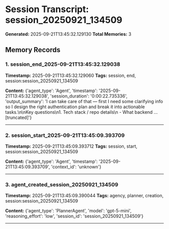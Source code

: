 # Session Transcript: session_20250921_134509

**Generated:** 2025-09-21T13:45:32.129130
**Total Memories:** 3

## Memory Records

### 1. session_end_2025-09-21T13:45:32.129038

**Timestamp:** 2025-09-21T13:45:32.129060
**Tags:** session, end, session:session_20250921_134509

**Content:** {'agent_type': 'Agent', 'timestamp': '2025-09-21T13:45:32.129038', 'session_duration': '0:00:22.735336', 'output_summary': 'I can take care of that — first I need some clarifying info so I design the right authentication plan and break it into actionable tasks.\n\nKey questions\n1. Tech stack / repo details\n   - What backend ...[truncated]'}

---

### 2. session_start_2025-09-21T13:45:09.393709

**Timestamp:** 2025-09-21T13:45:09.393712
**Tags:** session, start, session:session_20250921_134509

**Content:** {'agent_type': 'Agent', 'timestamp': '2025-09-21T13:45:09.393709', 'context_id': 'unknown'}

---

### 3. agent_created_session_20250921_134509

**Timestamp:** 2025-09-21T13:45:09.390044
**Tags:** agency, planner, creation, session:session_20250921_134509

**Content:** {'agent_type': 'PlannerAgent', 'model': 'gpt-5-mini', 'reasoning_effort': 'low', 'session_id': 'session_20250921_134509'}

---

